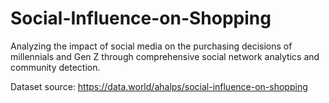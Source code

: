 # Social-Influence-on-Shopping

Analyzing the impact of social media on the purchasing decisions of millennials and Gen Z through comprehensive social network analytics and community detection.

Dataset source: https://data.world/ahalps/social-influence-on-shopping
